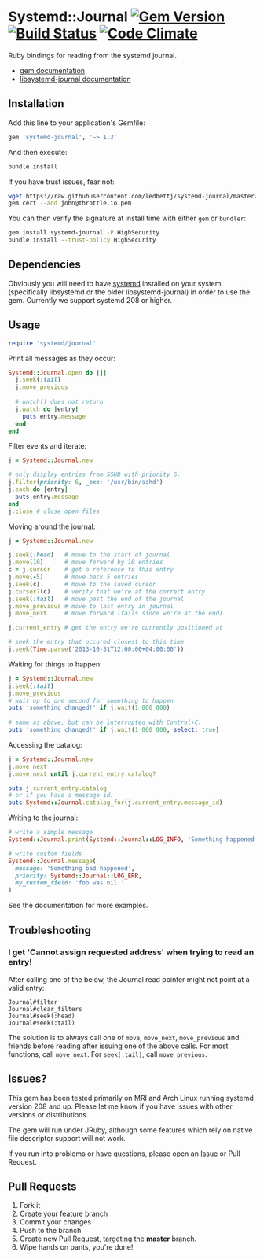 # Systemd::Journal [![Gem Version](https://badge.fury.io/rb/systemd-journal.png)](http://badge.fury.io/rb/systemd-journal)  [![Build Status](https://travis-ci.org/ledbettj/systemd-journal.png?branch=master)](https://travis-ci.org/ledbettj/systemd-journal) [![Code Climate](https://codeclimate.com/github/ledbettj/systemd-journal.png)](https://codeclimate.com/github/ledbettj/systemd-journal)

Ruby bindings for reading from the systemd journal.

* [gem documentation](http://rubydoc.info/gems/systemd-journal)
* [libsystemd-journal documentation](http://www.freedesktop.org/software/systemd/man/sd-journal.html)

## Installation

Add this line to your application's Gemfile:

```ruby
gem 'systemd-journal', '~> 1.3'
```

And then execute:

```sh
bundle install
```

If you have trust issues, fear not:

```sh
wget https://raw.githubusercontent.com/ledbettj/systemd-journal/master/certs/john@throttle.io.pem
gem cert --add john@throttle.io.pem
```

You can then verify the signature at install time with either `gem` or `bundler`:

```sh
gem install systemd-journal -P HighSecurity
bundle install --trust-policy HighSecurity
```

## Dependencies

Obviously you will need to have
[systemd](http://www.freedesktop.org/wiki/Software/systemd/) installed on your
system (specifically libsystemd or the older libsystemd-journal) in order to
use the gem.  Currently we support systemd 208 or higher.

## Usage

```ruby
require 'systemd/journal'
```

Print all messages as they occur:

```ruby
Systemd::Journal.open do |j|
  j.seek(:tail)
  j.move_previous
  
  # watch() does not return
  j.watch do |entry|
    puts entry.message
  end
end
```

Filter events and iterate:

```ruby
j = Systemd::Journal.new

# only display entries from SSHD with priority 6.
j.filter(priority: 6, _exe: '/usr/bin/sshd')
j.each do |entry|
  puts entry.message
end
j.close # close open files
```

Moving around the journal:

```ruby
j = Systemd::Journal.new

j.seek(:head)   # move to the start of journal
j.move(10)      # move forward by 10 entries
c = j.cursor    # get a reference to this entry
j.move(-5)      # move back 5 entries
j.seek(c)       # move to the saved cursor
j.cursor?(c)    # verify that we're at the correct entry
j.seek(:tail)   # move past the end of the journal
j.move_previous # move to last entry in journal
j.move_next     # move forward (fails since we're at the end)

j.current_entry # get the entry we're currently positioned at

# seek the entry that occured closest to this time
j.seek(Time.parse('2013-10-31T12:00:00+04:00:00'))
```

Waiting for things to happen:

```ruby
j = Systemd::Journal.new
j.seek(:tail)
j.move_previous
# wait up to one second for something to happen
puts 'something changed!' if j.wait(1_000_000)
  
# same as above, but can be interrupted with Control+C.
puts 'something changed!' if j.wait(1_000_000, select: true)
```

Accessing the catalog:

```ruby
j = Systemd::Journal.new
j.move_next
j.move_next until j.current_entry.catalog?

puts j.current_entry.catalog
# or if you have a message id:
puts Systemd::Journal.catalog_for(j.current_entry.message_id)
```

Writing to the journal:

```ruby
# write a simple message
Systemd::Journal.print(Systemd::Journal::LOG_INFO, 'Something happened')

# write custom fields
Systemd::Journal.message(
  message: 'Something bad happened',
  priority: Systemd::Journal::LOG_ERR,
  my_custom_field: 'foo was nil!'
)
```

See the documentation for more examples.

## Troubleshooting

### I get 'Cannot assign requested address' when trying to read an entry!

After calling one of the below, the Journal read pointer might not point at
a valid entry:

    Journal#filter
    Journal#clear_filters
    Journal#seek(:head)
    Journal#seek(:tail)

The solution is to always call one of `move`, `move_next`, `move_previous` and
friends before reading after issuing one of the above calls.  For most functions,
call `move_next`.  For `seek(:tail)`, call `move_previous`.

## Issues?

This gem has been tested primarily on MRI and Arch Linux running systemd version
208 and up.  Please let me know if you have issues with other versions or
distributions.

The gem will run under JRuby, although some features which rely on native file
descriptor support will not work.

If you run into problems or have questions, please open an
[Issue](https://github.com/ledbettj/systemd-journal/issues) or Pull Request.

## Pull Requests

1. Fork it
2. Create your feature branch
3. Commit your changes
4. Push to the branch
5. Create new Pull Request, targeting the __master__ branch.
6. Wipe hands on pants, you're done!
